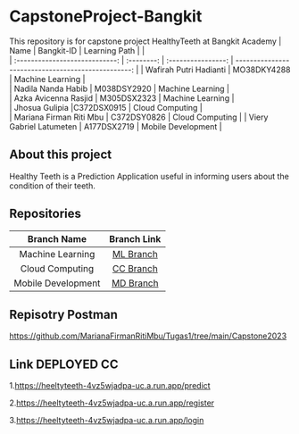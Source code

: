 # CapstoneProject-Bangkit
This repository is for capstone project HealthyTeeth at Bangkit Academy 
|              Name              | Bangkit-ID |   Learning Path    |                                               |        
| :----------------------------: | :--------: | :----------------: | -------------------------------------------------: |
| Wafirah Putri Hadianti | MO38DKY4288  |  Machine Learning  |  
|   Nadila Nanda Habib      | M038DSY2920 |  Machine Learning  |                       
|         Azka Avicenna Rasjid        | M305DSX2323 | Machine Learning |              
|   Jhosua Gulipia |C372DSX0915 | Cloud Computing |   
|      Mariana Firman Riti Mbu     |  C372DSY0826  |  Cloud Computing   | 
|        Viery Gabriel Latumeten         | A177DSX2719 |  Mobile Development   |        

## About this project
Healthy Teeth is a Prediction Application useful in informing users about the condition of their teeth.

## Repositories

|    Branch Name     |                                      Branch Link                                         |
| :----------------: | :--------------------------------------------------------------------------------------: |
| Machine Learning | [ML Branch]() |
|  Cloud Computing   | [CC Branch](https://github.com/azkasena/CapstoneProject-Bangkit/blob/main/api.py)      |
|  Mobile Development | [MD Branch]()       

## Repisotry Postman
https://github.com/MarianaFirmanRitiMbu/Tugas1/tree/main/Capstone2023

## Link DEPLOYED CC

1.https://heeltyteeth-4vz5wjadpa-uc.a.run.app/predict

2.https://heeltyteeth-4vz5wjadpa-uc.a.run.app/register

3.https://heeltyteeth-4vz5wjadpa-uc.a.run.app/login

